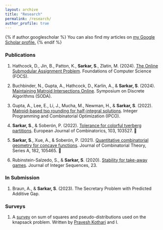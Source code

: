 ```yaml
---
layout: archive
title: "Research"
permalink: /research/
author_profile: true
---
```


{% if author.googlescholar %}
  You can also find my articles on <u><a href="{{author.googlescholar}}">my Google Scholar profile</a>.</u>
{% endif %}

### Publications

1. Hathcock, D., Jin, B., Patton, K., **Sarkar, S**., Zlatin, M. (2024). [The Online Submodular Assignment Problem](http://sherrysarkar.github.io/files/online-sap.pdf). Foundations of Computer Science (FOCS).

2. Buchbinder, N., Gupta, A., Hathcock, D., Karlin, A., & **Sarkar, S**. (2024). [Maintaining Matroid Intersections Online](https://arxiv.org/abs/2309.10214). Symposium on Discrete Algorithms (SODA).

3. Gupta, A., Lee, E., Li, J., Mucha, M., Newman, H., & **Sarkar, S**. (2022). [Matroid-based tsp rounding for half-integral solutions](https://arxiv.org/abs/2111.09290). Integer Programming and Combinatorial Optimization (IPCO).

4. **Sarkar, S**., & Soberón, P. (2022). [Tolerance for colorful tverberg partitions](https://doi.org/10.1016/j.ejc.2022.103527). European Journal of
Combinatorics, 103, 103527. 

5. **Sarkar, S**., Xue, A., & Soberón, P. (2021). [Quantitative combinatorial geometry for concave functions](10.1016/j.jcta.2021.105465). Journal of Combinatorial Theory, Series A, 182, 105465. 

6. Rubinstein-Salzedo, S., & **Sarkar, S**. (2020). [Stability for take-away games](https://cs.uwaterloo.ca/journals/JIS/VOL23/Rubinstein/rub3.html). Journal of Integer Sequences, 23.

### In Submission

1. Braun, A.,  & **Sarkar, S**. (2023). The Secretary Problem with Predicted Additive Gap.

### Surveys

1. A [survey](http://sherrysarkar.github.io/files/KnapsackSoS.pdf) on sum of squares and pseudo-distributions used on the knapsack problem. Written by [Pravesh Kothari](http://www.cs.cmu.edu/~praveshk/) and I.
